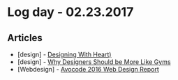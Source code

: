 # Log day - 02.23.2017

## Articles
- [design] - [Designing With Heart)](https://medium.muz.li/designing-with-heart-af7e5cb694e9#.76f64bedm)
- [design] - [Why Designers Should be More Like Gyms](https://uxdesign.cc/be-more-like-gyms-15207db35adf#.nifoy64np)
- [Webdesign] - [Avocode 2016 Web Design Report](https://avocode.com/design-report-2016/)
